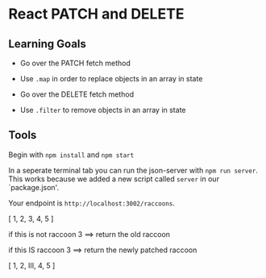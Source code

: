# React PATCH and DELETE

## Learning Goals

- Go over the PATCH fetch method

- Use `.map` in order to replace objects in an array in state

- Go over the DELETE fetch method

- Use `.filter` to remove objects in an array in state

## Tools

Begin with `npm install` and `npm start`

In a seperate terminal tab you can run the json-server with `npm run server`. This works because we added a new script called `server` in our `package.json'.

Your endpoint is `http://localhost:3002/raccoons`.















[ 1, 2, 3, 4, 5 ]

if this is not raccoon 3 ==> return the old raccoon

if this IS raccoon 3 ==> return the newly patched raccoon

[ 1, 2, III, 4, 5 ]
